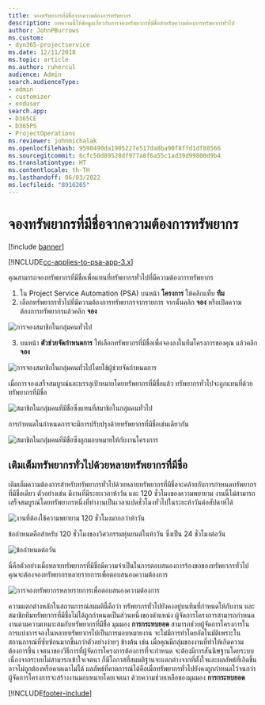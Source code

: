 ```yaml
---
title: จองทรัพยากรที่มีชื่อจากความต้องการทรัพยากร
description: บทความนี้ให้ข้อมูลเกี่ยวกับการจองทรัพยากรที่มีชื่อสำหรับความต้องการทรัพยากรทั่วไป
author: JohnPBurrows
ms.custom:
- dyn365-projectservice
ms.date: 12/11/2018
ms.topic: article
ms.author: ruhercul
audience: Admin
search.audienceType:
- admin
- customizer
- enduser
search.app:
- D365CE
- D365PS
- ProjectOperations
ms.reviewer: johnmichalak
ms.openlocfilehash: 9598490da1905227e517da8ba90f8ffd1df88566
ms.sourcegitcommit: 6cfc50d89528df977a8f6a55c1ad39d99800d9b4
ms.translationtype: HT
ms.contentlocale: th-TH
ms.lasthandoff: 06/03/2022
ms.locfileid: "8916265"
---
```

# <a name="book-named-resources-from-resource-requirements"></a>จองทรัพยากรที่มีชื่อจากความต้องการทรัพยากร

[!include [banner](../includes/psa-now-project-operations.md)]

[!INCLUDE[cc-applies-to-psa-app-3.x](../includes/cc-applies-to-psa-app-3x.md)]

คุณสามารถจองทรัพยากรที่มีชื่อเพื่อแทนที่ทรัพยากรทั่วไปที่มีความต้องการทรัพยากร

1. ใน Project Service Automation (PSA) บนหน้า **โครงการ** ให้คลิกแท็บ **ทีม**
2. เลือกทรัพยากรทั่วไปที่มีความต้องการทรัพยากรจากรายการ จากนั้นคลิก **จอง** หรือเปิดความต้องการทรัพยากรแล้วคลิก **จอง**


![การจองสมาชิกในกลุ่มคนทั่วไป](media/RM-how-to-14.png)


3. บนหน้า **ตัวช่วยจัดกำหนดการ** ให้เลือกทรัพยากรที่มีชื่อเพื่อจองลงในทีมโครงการของคุณ แล้วคลิก **จอง**

![การจองสมาชิกในกลุ่มคนทั่วไปโดยใช้ผู้ช่วยจัดกำหนดการ](media/RM-how-to-15.png)

เมื่อการจองเสร็จสมบูรณ์และบรรลุเป้าหมายโดยทรัพยากรที่มีชื่อแล้ว ทรัพยากรทั่วไปจะถูกแทนที่ด้วยทรัพยากรที่มีชื่อ

![สมาชิกในกลุ่มคนที่มีชื่อซึ่งแทนที่สมาชิกในกลุ่มคนทั่วไป](media/RM-how-to-16.png)

การกำหนดในกำหนดการจะมีการปรับปรุงด้วยทรัพยากรที่มีชื่อเช่นเดียวกัน

![สมาชิกในกลุ่มคนที่มีชื่อซึ่งถูกมอบหมายให้กับงานโครงการ](media/RM-how-to-17.png)

## <a name="fulfill-a-generic-resource-with-multiple-named-resources"></a>เติมเต็มทรัพยากรทั่วไปด้วยหลายทรัพยากรที่มีชื่อ
เติมเต็มความต้องการสำหรับทรัพยากรทั่วไปด้วยหลายทรัพยากรที่มีชื่อจะคล้ายกับการกำหนดทรัพยากรที่มีชื่อเดียว ตัวอย่างเช่น มีงานที่มีระยะเวลาห้าวัน และ 120 ชั่วโมงของความพยายาม งานนี้ไม่สามารถเสร็จสมบูรณ์โดยทรัพยากรหนึ่งที่ทำงานเป็นเวลาแปดชั่วโมงทั่วไปในระยะห้าวันต่อสัปดาห์ได้ 

![งานที่ต้องใช้ความพยายาม 120 ชั่วโมงมากกว่าห้าวัน](media/RM-how-to-21.png)

ข้อกำหนดคือสำหรับ 120 ชั่วโมงของวิศวกรรมหุ่นยนต์ในห้าวัน ซึ่งเป็น 24 ชั่วโมงต่อวัน

![ข้อกำหนดต่อวัน](media/RM-how-to-22.png)

นี่คือตัวอย่างเมื่อหลายทรัพยากรที่มีชื่อมีความจำเป็นในการตอบสนองการร้องขอของทรัพยากรทั่วไป คุณจะต้องจองทรัพยากรหลายรายการเพื่อตอบสนองความต้องการ

![การจองทรัพยากรหลายรายการเพื่อตอบสนองความต้องการ](media/RM-how-to-23.png)

ความแตกต่างหลักในสถานการณ์สมมตินี้คือว่า ทรัพยากรทั่วไปยังคงอยู่บนทีมที่กำหนดให้กับงาน และสมาชิกทีมทรัพยากรที่มีชื่อไม่ได้ถูกกำหนดเป็นส่วนหนึ่งของตำแหน่ง ผู้จัดการโครงการสามารถกำหนดงานตามความเหมาะสมกับทรัพยากรที่มีชื่อ มุมมอง **การกระทบยอด** สามารถช่วยผู้จัดการโครงการในการแบ่งการจองในหลายทรัพยากรไปเป็นการมอบหมายงาน จะไม่มีการทำโดยอัตโนมัติเพราะในสถานการณ์ที่ซับซ้อนมากขึ้นกว่าตัวอย่างง่ายๆ ข้างต้น เช่น เมื่อคุณมีกลุ่มของงานที่ทำให้เกิดความต้องการขึ้น เจตนาของวิธีการที่ผู้จัดการโครงการต้องการที่จะกำหนด จะต้องมีการสันนิษฐานโดยระบบ เนื่องจากระบบไม่สามารถเข้าใจเจตนา ก็มีโอกาสที่สมมติฐานจะแตกต่างจากที่ตั้งใจและผลลัพธ์ที่เกิดขึ้นอาจไม่ถูกต้องหรือคาดเดาไม่ได้ ผลลัพธ์ที่คาดการณ์ได้คือเมื่อทรัพยากรทั่วไปยังคงถูกกำหนดไว้จนกว่าผู้จัดการโครงการจะสร้างงานมอบหมายโดยเจตนา ด้วยความช่วยเหลือของมุมมอง **การกระทบยอด**




[!INCLUDE[footer-include](../includes/footer-banner.md)]
